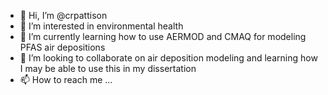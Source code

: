 - 👋 Hi, I’m @crpattison
- 👀 I’m interested in environmental health
- 🌱 I’m currently learning how to use AERMOD and CMAQ for modeling PFAS air depositions
- 💞️ I’m looking to collaborate on air deposition modeling and learning how I may be able to use this in my dissertation
- 📫 How to reach me ...

<!---
crpattison/crpattison is a ✨ special ✨ repository because its `README.md` (this file) appears on your GitHub profile.
You can click the Preview link to take a look at your changes.
--->

